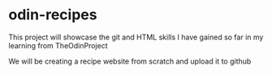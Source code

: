 # odin-recipes


This project will showcase the git and HTML skills I have gained so far in my learning from TheOdinProject

We will be creating a recipe website from scratch and upload it to github
